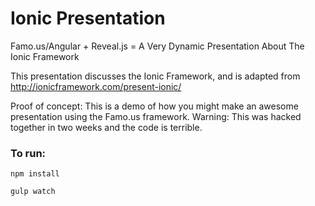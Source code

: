 Ionic Presentation
======================

Famo.us/Angular + Reveal.js = A Very Dynamic Presentation About The Ionic Framework

This presentation discusses the Ionic Framework, and is adapted from http://ionicframework.com/present-ionic/

Proof of concept: This is a demo of how you might make an awesome presentation using the Famo.us framework. Warning: This was hacked together in two weeks and the code is terrible.

### To run:

`npm install`

`gulp watch`
